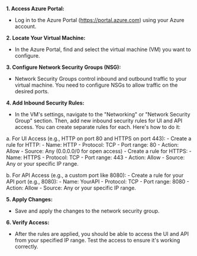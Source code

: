 **1. Access Azure Portal:**
   - Log in to the Azure Portal (https://portal.azure.com) using your Azure account.

**2. Locate Your Virtual Machine:**
   - In the Azure Portal, find and select the virtual machine (VM) you want to configure.

**3. Configure Network Security Groups (NSG):**
   - Network Security Groups control inbound and outbound traffic to your virtual machine. You need to configure NSGs to allow traffic on the desired ports.

**4. Add Inbound Security Rules:**
   - In the VM's settings, navigate to the "Networking" or "Network Security Group" section. Then, add new inbound security rules for UI and API access. You can create separate rules for each. Here's how to do it:

   a. For UI Access (e.g., HTTP on port 80 and HTTPS on port 443):
      - Create a rule for HTTP:
        - Name: HTTP
        - Protocol: TCP
        - Port range: 80
        - Action: Allow
        - Source: Any (0.0.0.0/0 for open access)
      - Create a rule for HTTPS:
        - Name: HTTPS
        - Protocol: TCP
        - Port range: 443
        - Action: Allow
        - Source: Any or your specific IP range.

   b. For API Access (e.g., a custom port like 8080):
      - Create a rule for your API port (e.g., 8080):
        - Name: YourAPI
        - Protocol: TCP
        - Port range: 8080
        - Action: Allow
        - Source: Any or your specific IP range.

**5. Apply Changes:**
   - Save and apply the changes to the network security group.

**6. Verify Access:**
   - After the rules are applied, you should be able to access the UI and API from your specified IP range. Test the access to ensure it's working correctly.